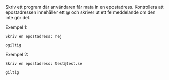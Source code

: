 Skriv ett program där användaren får mata in en epostadress. Kontrollera att epostadressen innehåller ett @ och skriver ut ett felmeddelande om den inte gör det.

Exempel 1:
```
Skriv en epostadress: nej

ogiltig
```

Exempel 2:
```
Skriv en epostadress: test@test.se

giltig
```